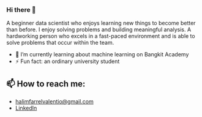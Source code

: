 ### Hi there 👋

A beginner data scientist who enjoys learning new things to become better than before. I enjoy solving problems and building meaningful analysis. A hardworking person who excels in a fast-paced environment and is able to solve problems that occur within the team.

- 🌱 I’m currently learning about machine learning on Bangkit Academy  
- ⚡ Fun fact: an ordinary university student
  
## 📫 How to reach me:
- halimfarrelvalentio@gmail.com
- <a href="https://www.linkedin.com/in/farrel-valentio-54a434126/">LinkedIn</a>
